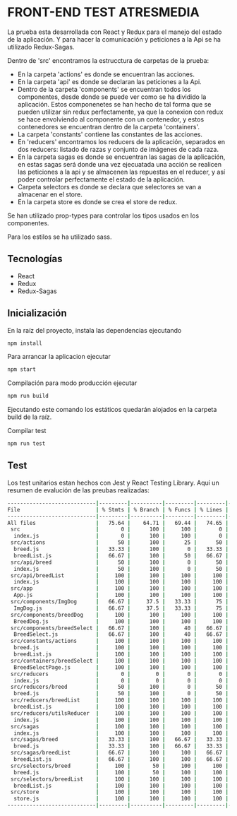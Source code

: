 # FRONT-END TEST ATRESMEDIA

La prueba esta desarrollada con React y Redux para el manejo del estado de la aplicación. Y para hacer la comunicación y peticiones a la Api se ha utilizado Redux-Sagas.

Dentro de 'src' encontramos la estrucctura de carpetas de la prueba:
* En la carpeta 'actions' es donde se encuentran las acciones.
* En la carpeta 'api' es donde se declaran las peticiones a la Api.
* Dentro de la carpeta 'components' se encuentran todos los componentes, desde donde se puede ver como se ha dividido la aplicación. Estos componenetes se han hecho de tal forma que se pueden utilizar sin redux perfectamente, ya que la conexion con redux se hace envolviendo al componente con un contenedor, y estos contenedores se encuentran dentro de la carpeta 'containers'.
* La carpeta 'constants' contiene las constantes de las acciones.
* En 'reducers' encontramos los reducers de la aplicación, separados en dos reducers: listado de razas y conjunto de imágenes de cada raza.
* En la carpeta sagas es donde se encuentran las sagas de la aplicación, en estas sagas será donde una vez ejecuatada una acción se realicen las peticiones a la api y se almacenen las repuestas en el reducer, y así poder controlar perfectamente el estado de la aplicación.
* Carpeta selectors es donde se declara que selectores se van a almacenar en el store.
* En la carpeta store es donde se crea el store de redux.

Se han utilizado prop-types para controlar los tipos usados en los componentes.

Para los estilos se ha utilizado sass.

## Tecnologías
* React
* Redux
* Redux-Sagas

## Inicialización

En la raíz del proyecto, instala las dependencias ejecutando
```bash
npm install
```

Para arrancar la aplicacion ejecutar
```bash
npm start
```

Compilación para modo producción ejecutar
```bash
npm run build
```
Ejecutando este comando los estáticos quedarán alojados en la carpeta build de la raíz.

Compilar test
```bash
npm run test
```

## Test
Los test unitarios estan hechos con Jest y React Testing Library. 
Aquí un resumen de evalución de las preubas realizadas:
```bash
----------------------------|---------|----------|---------|---------|-------------------
File                        | % Stmts | % Branch | % Funcs | % Lines | Uncovered Line #s 
----------------------------|---------|----------|---------|---------|-------------------
All files                   |   75.64 |    64.71 |   69.44 |   74.65 |                   
 src                        |       0 |      100 |     100 |       0 |                   
  index.js                  |       0 |      100 |     100 |       0 | 8-10              
 src/actions                |      50 |      100 |      25 |      50 |                   
  breed.js                  |   33.33 |      100 |       0 |   33.33 | 4-11              
  breedList.js              |   66.67 |      100 |      50 |   66.67 | 10                
 src/api/breed              |      50 |      100 |       0 |      50 |                   
  index.js                  |      50 |      100 |       0 |      50 | 5                 
 src/api/breedList          |     100 |      100 |     100 |     100 |                   
  index.js                  |     100 |      100 |     100 |     100 |                   
 src/app                    |     100 |      100 |     100 |     100 |                   
  App.js                    |     100 |      100 |     100 |     100 |                   
 src/components/ImgDog      |   66.67 |     37.5 |   33.33 |      75 |                   
  ImgDog.js                 |   66.67 |     37.5 |   33.33 |      75 | 10-11             
 src/components/breedDog    |     100 |      100 |     100 |     100 | 
  BreedDog.js               |     100 |      100 |     100 |     100 | 
 src/components/breedSelect |   66.67 |      100 |      40 |   66.67 | 
  BreedSelect.js            |   66.67 |      100 |      40 |   66.67 | 14,24-28
 src/constants/actions      |     100 |      100 |     100 |     100 | 
  breed.js                  |     100 |      100 |     100 |     100 | 
  breedList.js              |     100 |      100 |     100 |     100 | 
 src/containers/breedSelect |     100 |      100 |     100 |     100 | 
  BreedSelectPage.js        |     100 |      100 |     100 |     100 | 
 src/reducers               |       0 |        0 |       0 |       0 | 
  index.js                  |       0 |        0 |       0 |       0 | 
 src/reducers/breed         |      50 |      100 |       0 |      50 | 
  breed.js                  |      50 |      100 |       0 |      50 | 14
 src/reducers/breedList     |     100 |      100 |     100 |     100 | 
  breedList.js              |     100 |      100 |     100 |     100 | 
 src/reducers/utilsReducer  |     100 |      100 |     100 |     100 | 
  index.js                  |     100 |      100 |     100 |     100 | 
 src/sagas                  |     100 |      100 |     100 |     100 | 
  index.js                  |     100 |      100 |     100 |     100 | 
 src/sagas/breed            |   33.33 |      100 |   66.67 |   33.33 | 
  breed.js                  |   33.33 |      100 |   66.67 |   33.33 | 15-19
 src/sagas/breedList        |   66.67 |      100 |     100 |   66.67 | 
  breedList.js              |   66.67 |      100 |     100 |   66.67 | 17-19
 src/selectors/breed        |     100 |       50 |     100 |     100 | 
  breed.js                  |     100 |       50 |     100 |     100 | 3
 src/selectors/breedList    |     100 |      100 |     100 |     100 | 
  breedList.js              |     100 |      100 |     100 |     100 | 
 src/store                  |     100 |      100 |     100 |     100 | 
  store.js                  |     100 |      100 |     100 |     100 | 
----------------------------|---------|----------|---------|---------|-------------------
```
